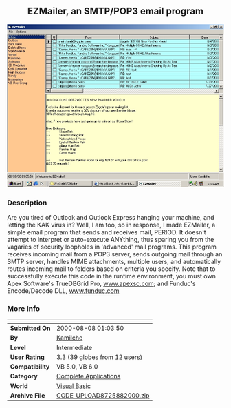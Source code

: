 ﻿<div align="center">

## EZMailer, an SMTP/POP3 email program

<img src="PIC200088417355890.jpg">
</div>

### Description

Are you tired of Outlook and Outlook Express hanging your machine, and letting the KAK virus in? Well, I am too, so in response, I made EZMailer, a simple email program that sends and receives mail, PERIOD. It doesn't attempt to interpret or auto-execute ANYthing, thus sparing you from the vagaries of security loopholes in 'advanced' mail programs. This program receives incoming mail from a POP3 server, sends outgoing mail through an SMTP server, handles MIME attachments, multiple users, and automatically routes incoming mail to folders based on criteria you specify. Note that to successfully execute this code in the runtime environment, you must own Apex Software's TrueDBGrid Pro, www.apexsc.com; and Funduc's Encode/Decode DLL, www.funduc.com
 
### More Info
 


<span>             |<span>
---                |---
**Submitted On**   |2000-08-08 01:03:50
**By**             |[Kamilche](https://github.com/Planet-Source-Code/PSCIndex/blob/master/ByAuthor/kamilche.md)
**Level**          |Intermediate
**User Rating**    |3.3 (39 globes from 12 users)
**Compatibility**  |VB 5\.0, VB 6\.0
**Category**       |[Complete Applications](https://github.com/Planet-Source-Code/PSCIndex/blob/master/ByCategory/complete-applications__1-27.md)
**World**          |[Visual Basic](https://github.com/Planet-Source-Code/PSCIndex/blob/master/ByWorld/visual-basic.md)
**Archive File**   |[CODE\_UPLOAD8725882000\.zip](https://github.com/Planet-Source-Code/kamilche-ezmailer-an-smtp-pop3-email-program__1-10505/archive/master.zip)








